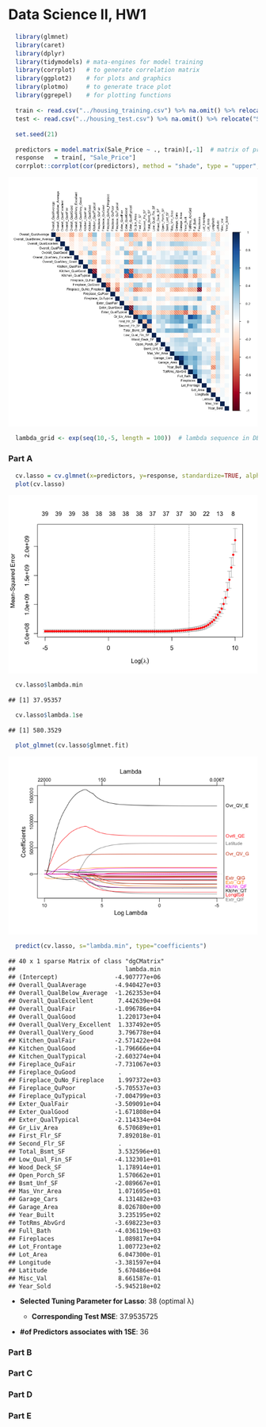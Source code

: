 Data Science II, HW1
================

``` r
  library(glmnet)
  library(caret)
  library(dplyr)
  library(tidymodels) # mata-engines for model training
  library(corrplot)   # to generate correlation matrix
  library(ggplot2)    # for plots and graphics
  library(plotmo)     # to generate trace plot 
  library(ggrepel)    # for plotting functions
```

``` r
  train <- read.csv("../housing_training.csv") %>% na.omit() %>% relocate("Sale_Price","Overall_Qual","Kitchen_Qual","Fireplace_Qu","Exter_Qual")
  test <- read.csv("../housing_test.csv") %>% na.omit() %>% relocate("Sale_Price","Overall_Qual","Kitchen_Qual","Fireplace_Qu","Exter_Qual")
```

``` r
  set.seed(21)
```

``` r
  predictors = model.matrix(Sale_Price ~ ., train)[,-1]  # matrix of predictors, converted categorical to dummies
  response   = train[, "Sale_Price"]
  corrplot::corrplot(cor(predictors), method = "shade", type = "upper", tl.cex=.75, tl.col="black") # heatmap
```

<img src="Data-Science-II,-HW1_files/figure-gfm/Matrix of Predictors-1.png" style="display: block; margin: auto;" />

``` r
  lambda_grid <- exp(seq(10,-5, length = 100))  # lambda sequence in DESC order
```

### Part A

``` r
  cv.lasso = cv.glmnet(x=predictors, y=response, standardize=TRUE, alpha=1, lambda=lambda_grid)
  plot(cv.lasso)
```

<img src="Data-Science-II,-HW1_files/figure-gfm/Lasso Regression-1.png" style="display: block; margin: auto;" />

``` r
  cv.lasso$lambda.min
```

    ## [1] 37.95357

``` r
  cv.lasso$lambda.1se
```

    ## [1] 580.3529

``` r
  plot_glmnet(cv.lasso$glmnet.fit)
```

<img src="Data-Science-II,-HW1_files/figure-gfm/Lasso Regression-2.png" style="display: block; margin: auto;" />

``` r
  predict(cv.lasso, s="lambda.min", type="coefficients")
```

    ## 40 x 1 sparse Matrix of class "dgCMatrix"
    ##                               lambda.min
    ## (Intercept)                -4.907777e+06
    ## Overall_QualAverage        -4.940427e+03
    ## Overall_QualBelow_Average  -1.262353e+04
    ## Overall_QualExcellent       7.442639e+04
    ## Overall_QualFair           -1.096786e+04
    ## Overall_QualGood            1.220173e+04
    ## Overall_QualVery_Excellent  1.337492e+05
    ## Overall_QualVery_Good       3.796778e+04
    ## Kitchen_QualFair           -2.571422e+04
    ## Kitchen_QualGood           -1.796666e+04
    ## Kitchen_QualTypical        -2.603274e+04
    ## Fireplace_QuFair           -7.731067e+03
    ## Fireplace_QuGood            .           
    ## Fireplace_QuNo_Fireplace    1.997372e+03
    ## Fireplace_QuPoor           -5.705537e+03
    ## Fireplace_QuTypical        -7.004799e+03
    ## Exter_QualFair             -3.509091e+04
    ## Exter_QualGood             -1.671808e+04
    ## Exter_QualTypical          -2.114334e+04
    ## Gr_Liv_Area                 6.570689e+01
    ## First_Flr_SF                7.892018e-01
    ## Second_Flr_SF               .           
    ## Total_Bsmt_SF               3.532596e+01
    ## Low_Qual_Fin_SF            -4.132301e+01
    ## Wood_Deck_SF                1.178914e+01
    ## Open_Porch_SF               1.570662e+01
    ## Bsmt_Unf_SF                -2.089667e+01
    ## Mas_Vnr_Area                1.071695e+01
    ## Garage_Cars                 4.131482e+03
    ## Garage_Area                 8.026780e+00
    ## Year_Built                  3.235195e+02
    ## TotRms_AbvGrd              -3.698223e+03
    ## Full_Bath                  -4.036119e+03
    ## Fireplaces                  1.089817e+04
    ## Lot_Frontage                1.007723e+02
    ## Lot_Area                    6.047300e-01
    ## Longitude                  -3.381597e+04
    ## Latitude                    5.670486e+04
    ## Misc_Val                    8.661587e-01
    ## Year_Sold                  -5.945218e+02

- **Selected Tuning Parameter for Lasso**: 38 (optimal λ)

  - **Corresponding Test MSE**: 37.9535725

- **\#of Predictors associates with 1SE**: 36

### Part B

### Part C

### Part D

### Part E
